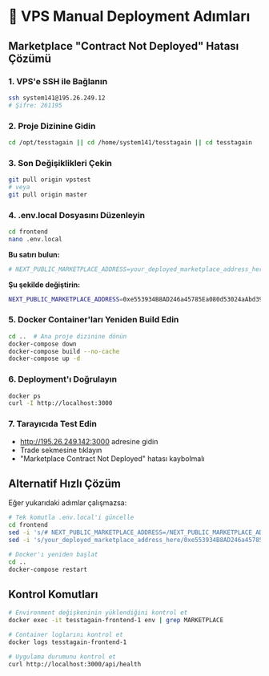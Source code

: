 # 🚀 VPS Manual Deployment Adımları

## Marketplace "Contract Not Deployed" Hatası Çözümü

### 1. VPS'e SSH ile Bağlanın
```bash
ssh system141@195.26.249.12
# Şifre: 261195
```

### 2. Proje Dizinine Gidin
```bash
cd /opt/tesstagain || cd /home/system141/tesstagain || cd tesstagain
```

### 3. Son Değişiklikleri Çekin
```bash
git pull origin vpstest
# veya
git pull origin master
```

### 4. .env.local Dosyasını Düzenleyin
```bash
cd frontend
nano .env.local
```

**Bu satırı bulun:**
```bash
# NEXT_PUBLIC_MARKETPLACE_ADDRESS=your_deployed_marketplace_address_here
```

**Şu şekilde değiştirin:**
```bash
NEXT_PUBLIC_MARKETPLACE_ADDRESS=0xe553934B8AD246a45785Ea080d53024aAbd39189
```

### 5. Docker Container'ları Yeniden Build Edin
```bash
cd ..  # Ana proje dizinine dönün
docker-compose down
docker-compose build --no-cache
docker-compose up -d
```

### 6. Deployment'ı Doğrulayın
```bash
docker ps
curl -I http://localhost:3000
```

### 7. Tarayıcıda Test Edin
- http://195.26.249.142:3000 adresine gidin
- Trade sekmesine tıklayın
- "Marketplace Contract Not Deployed" hatası kaybolmalı

## Alternatif Hızlı Çözüm

Eğer yukarıdaki adımlar çalışmazsa:

```bash
# Tek komutla .env.local'i güncelle
cd frontend
sed -i 's/# NEXT_PUBLIC_MARKETPLACE_ADDRESS=/NEXT_PUBLIC_MARKETPLACE_ADDRESS=/' .env.local
sed -i 's/your_deployed_marketplace_address_here/0xe553934B8AD246a45785Ea080d53024aAbd39189/' .env.local

# Docker'ı yeniden başlat
cd ..
docker-compose restart
```

## Kontrol Komutları

```bash
# Environment değişkeninin yüklendiğini kontrol et
docker exec -it tesstagain-frontend-1 env | grep MARKETPLACE

# Container loglarını kontrol et
docker logs tesstagain-frontend-1

# Uygulama durumunu kontrol et
curl http://localhost:3000/api/health
```